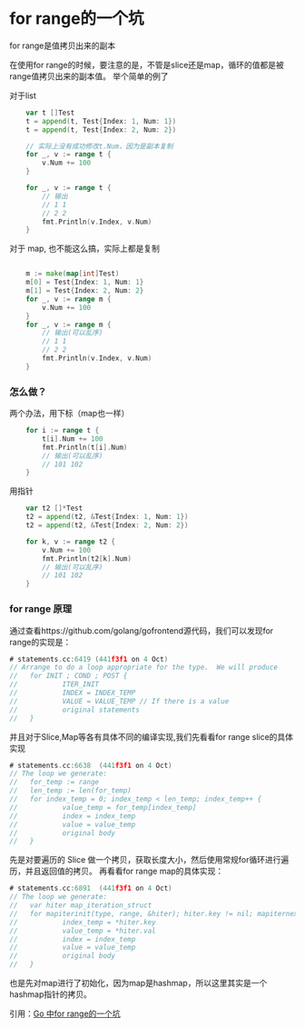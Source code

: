 # for range的一个坑

for range是值拷贝出来的副本

在使用for range的时候，要注意的是，不管是slice还是map，循环的值都是被range值拷贝出来的副本值。
举个简单的例了

对于list

```go
    var t []Test
	t = append(t, Test{Index: 1, Num: 1})
	t = append(t, Test{Index: 2, Num: 2})

	// 实际上没有成功修改t.Num，因为是副本复制
	for _, v := range t {
		v.Num += 100
	}

	for _, v := range t {
		// 输出
		// 1 1
		// 2 2
		fmt.Println(v.Index, v.Num)
	}
```

对于 map, 也不能这么搞，实际上都是复制
```go

	m := make(map[int]Test)
	m[0] = Test{Index: 1, Num: 1}
	m[1] = Test{Index: 2, Num: 2}
	for _, v := range m {
		v.Num += 100
	}
	for _, v := range m {
		// 输出(可以乱序)
		// 1 1
		// 2 2
		fmt.Println(v.Index, v.Num)
	}
```
### 怎么做？

两个办法，用下标（map也一样）
```go
	for i := range t {
		t[i].Num += 100
		fmt.Println(t[i].Num)
		// 输出(可以乱序)
		// 101 102
	}
```
	
用指针

```go
	var t2 []*Test
	t2 = append(t2, &Test{Index: 1, Num: 1})
	t2 = append(t2, &Test{Index: 2, Num: 2})

	for k, v := range t2 {
		v.Num += 100
		fmt.Println(t2[k].Num)
		// 输出(可以乱序)
		// 101 102
	}
```

### for range 原理
通过查看https://github.com/golang/gofrontend源代码，我们可以发现for range的实现是：

```go
# statements.cc:6419 (441f3f1 on 4 Oct)
// Arrange to do a loop appropriate for the type.  We will produce
//   for INIT ; COND ; POST {
//           ITER_INIT
//           INDEX = INDEX_TEMP
//           VALUE = VALUE_TEMP // If there is a value
//           original statements
//   }
```

并且对于Slice,Map等各有具体不同的编译实现,我们先看看for range slice的具体实现
```go
# statements.cc:6638  (441f3f1 on 4 Oct)
// The loop we generate:
//   for_temp := range
//   len_temp := len(for_temp)
//   for index_temp = 0; index_temp < len_temp; index_temp++ {
//           value_temp = for_temp[index_temp]
//           index = index_temp
//           value = value_temp
//           original body
//   }
```

先是对要遍历的 Slice 做一个拷贝，获取长度大小，然后使用常规for循环进行遍历，并且返回值的拷贝。
再看看for range map的具体实现：

```go
# statements.cc:6891  (441f3f1 on 4 Oct)
// The loop we generate:
//   var hiter map_iteration_struct
//   for mapiterinit(type, range, &hiter); hiter.key != nil; mapiternext(&hiter) {
//           index_temp = *hiter.key
//           value_temp = *hiter.val
//           index = index_temp
//           value = value_temp
//           original body
//   }
```

也是先对map进行了初始化，因为map是hashmap，所以这里其实是一个hashmap指针的拷贝。

引用：[Go 中for range的一个坑](https://studygolang.com/articles/25094?fr=sidebar)
